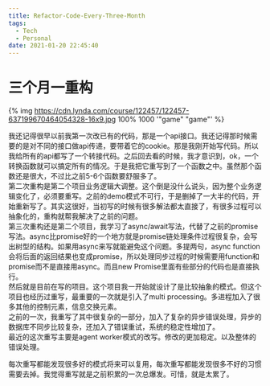 ```yaml
---
title: Refactor-Code-Every-Three-Month
tags:
  - Tech
  - Personal
date: 2021-01-20 22:45:40
---
```



# 三个月一重构

{% img https://cdn.lynda.com/course/122457/122457-637199670464054328-16x9.jpg 100% 1000 '"game" "game"' %}

我还记得很早以前我第一次改已有的代码，那是一个api接口。我还记得那时候需要的是对不同的接口做api传递，要带着它的cookie。那是我刚开始写代码。所以我给所有的api都写了一个转接代码。之后回去看的时候，我才意识到，ok，一个转换函数就可以搞定所有的情况。于是我把它重写到了一个函数之中。虽然那个函数还是很大，不过比之前5-6个函数要舒服多了。  
第二次重构是第二个项目业务逻辑大调整。这个倒是没什么说头，因为整个业务逻辑变化了，必须要重写。之前的demo模式不可行，于是删掉了一大半的代码，开始重新写了。其实这很好，当初写的时候有很多解法都太直接了，有很多过程可以抽象化的，重构就帮我解决了之前的问题。  
第三次重构还是第二个项目，我学习了async/await写法，代替了之前的promise写法。async比promise好的一个地方就是promise链处理条件过程很复杂，会写出树型的结构。如果用async来写就能避免这个问题。多提两句，async function会将后面的返回结果也变成promise，所以处理同步过程的时候需要用function和promise而不是直接用async。而且new Promise里面有些部分的代码也是直接执行。  
然后就是目前在写的项目。这个项目我一开始就设计了是比较抽象的模式。但这个项目也经历过重写，最重要的一次就是引入了multi processing。多进程加入了很多其他的控制元素，信息交换元素。  
之前的一次，我重写了其中很复杂的一部分，加入了复杂的异步错误处理，异步的数据库不同步比较复杂，还加入了错误重试，系统的稳定性增加了。  
最近的这次重写主要是agent worker模式的改写。修改的更加稳定。以及整体的错误处理。  

每次重写都能发现很多好的模式将来可以复用，每次重写都能发现很多不好的习惯需要去掉。我觉得重写就是之前积累的一次总爆发。可惜，就是太累了。